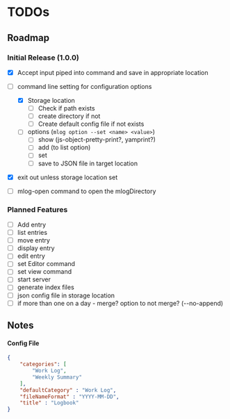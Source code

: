 # TODOs

## Roadmap

### Initial Release (1.0.0)

- [x] Accept input piped into command and save in appropriate location
- [ ] command line setting for configuration options
    - [x] Storage location
        - [ ] Check if path exists
        - [ ] create directory if not
        - [ ] Create default config file if not exists
    - [ ] options (`mlog option --set <name> <value>`)
        - [ ] show (js-object-pretty-print?, yamprint?)
        - [ ] add (to list option)
        - [ ] set
        - [ ] save to JSON file in target location
- [x] exit out unless storage location set
- [ ] mlog-open command to open the mlogDirectory



### Planned Features

- [ ] Add entry
- [ ] list entries
- [ ] move entry
- [ ] display entry
- [ ] edit entry
- [ ] set Editor command
- [ ] set view command
- [ ] start server
- [ ] generate index files
- [ ] json config file in storage location
- [ ] if more than one on a day - merge?  option to not merge? (--no-append)

## Notes

#### Config File

```json
{
    "categories": [
        "Work Log",
        "Weekly Summary"
    ],
    "defaultCategory" : "Work Log",
    "fileNameFormat" : "YYYY-MM-DD",
    "title" : "Logbook"
}
```
